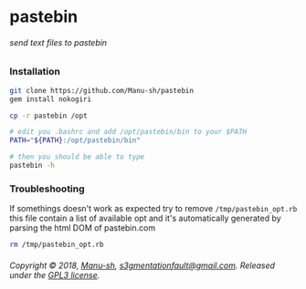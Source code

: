 # pastebin
###### send text files to pastebin

### Installation
```bash
git clone https://github.com/Manu-sh/pastebin
gem install nokogiri

cp -r pastebin /opt

# edit you .bashrc and add /opt/pastebin/bin to your $PATH
PATH="${PATH}:/opt/pastebin/bin"

# then you should be able to type
pastebin -h
```

### Troubleshooting
If somethings doesn't work as expected try to remove `/tmp/pastebin_opt.rb` this file contain a list of available opt and it's automatically generated by parsing the html DOM of pastebin.com

```bash
rm /tmp/pastebin_opt.rb
```

###### Copyright © 2018, [Manu-sh](https://github.com/Manu-sh), s3gmentationfault@gmail.com. Released under the [GPL3 license](LICENSE).
